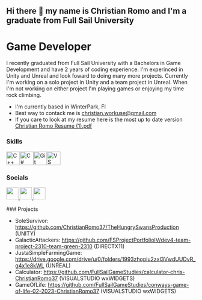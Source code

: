 ## Hi there 👋 my name is Christian Romo and I'm a graduate from Full Sail University
# Game Developer
I recently graduated from Full Sail University with a Bachelors in Game Development and have 2 years of coding experience. I'm experinced in Unity and Unreal and look foward to doing many more projects. Currently I'm working on a solo project in Unity and a team project in Unreal. When I'm not working on either project I'm playing games or enjoying my time rock climbing. 
- I'm currently based in WinterPark, Fl
- Best way to contack me is christian.workuse@gmail.com
- If you care to look at my resume here is the most up to date version [Christian Romo Resume (1).pdf](https://github.com/ChristianRomo37/ChristianRomo37/files/15029511/Christian.Romo.Resume.1.pdf)


 ### Skills 
<p align="left">
<a href="https://www.oracle.com/java/" target="_blank" rel="noreferrer"><img src="https://raw.githubusercontent.com/danielcranney/readme-generator/main/public/icons/skills/cplusplus-colored.svg" width="36" height="36" alt="C++" /></a><a href="https://docs.microsoft.com/en-us/dotnet/csharp/" target="_blank" rel="noreferrer"><img src="https://raw.githubusercontent.com/danielcranney/readme-generator/main/public/icons/skills/csharp-colored.svg" width="36" height="36" alt="C#" /></a><a href="https://git-scm.com/" target="_blank" rel="noreferrer"><img src="https://raw.githubusercontent.com/danielcranney/readme-generator/main/public/icons/skills/git-colored.svg" width="36" height="36" alt="Git" /></a><a href="https://code.visualstudio.com/" target="_blank" rel="noreferrer"><img src="https://raw.githubusercontent.com/danielcranney/readme-generator/main/public/icons/skills/visualstudiocode.svg" width="36" height="36" alt="VS Code" /></a>
                    </p>
                    
### Socials
                  
                  
<p align="left">
                      <a href="https://discord.com/users/wendigocrypt" target="_blank" rel="noreferrer">
                    <picture>
                    <source media="(prefers-color-scheme: dark)" srcset="https://raw.githubusercontent.com/danielcranney/readme-generator/main/public/icons/socials/discord-dark.svg" />
                    <source media="(prefers-color-scheme: light)" srcset="https://raw.githubusercontent.com/danielcranney/readme-generator/main/public/icons/socials/discord.svg" />
                    <img src="https://raw.githubusercontent.com/danielcranney/readme-generator/main/public/icons/socials/discord.svg" width="32" height="32" />
                    </picture>
                    </a>
                      <a href="https://www.github.com/christianromo37" target="_blank" rel="noreferrer">
                    <picture>
                    <source media="(prefers-color-scheme: dark)" srcset="https://raw.githubusercontent.com/danielcranney/readme-generator/main/public/icons/socials/github-dark.svg" />
                    <source media="(prefers-color-scheme: light)" srcset="https://raw.githubusercontent.com/danielcranney/readme-generator/main/public/icons/socials/github.svg" />
                    <img src="https://raw.githubusercontent.com/danielcranney/readme-generator/main/public/icons/socials/github.svg" width="32" height="32" />
                    </picture>
                    </a>
                      <a href="https://www.linkedin.com/in/christian-romo-853441247/" target="_blank" rel="noreferrer">
                    <picture>
                    <source media="(prefers-color-scheme: dark)" srcset="https://raw.githubusercontent.com/danielcranney/readme-generator/main/public/icons/socials/linkedin-dark.svg" />
                    <source media="(prefers-color-scheme: light)" srcset="https://raw.githubusercontent.com/danielcranney/readme-generator/main/public/icons/socials/linkedin.svg" />
                    <img src="https://raw.githubusercontent.com/danielcranney/readme-generator/main/public/icons/socials/linkedin.svg" width="32" height="32" />
                    </picture>
                    </a></p>
### Projects

- SoleSurvivor: https://github.com/ChristianRomo37/TheHungrySwansProduction (UNITY)
- GalacticAttackers: https://github.com/FSProjectPortfolioIV/dev4-team-project-2310-team-green-2310 (DIRECTX11)
- JustaSimpleFarmingGame: https://drive.google.com/drive/u/0/folders/1993zhopiu2zxl3VwdUUDvR_g4x1e8kWL (UNREAL)
- Calculator: https://github.com/FullSailGameStudies/calculator-chris-ChristianRomo37 (VISUALSTUDIO wxWIDGETS)
- GameOfLife: https://github.com/FullSailGameStudies/conways-game-of-life-02-2023-ChristianRomo37 (VISUALSTUDIO wxWIDGETS)
<!--
**ChristianRomo37/ChristianRomo37** is a ✨ _special_ ✨ repository because its `README.md` (this file) appears on your GitHub profile.

Here are some ideas to get you started:

- 🔭 I’m currently working on ...
- 🌱 I’m currently learning ...
- 👯 I’m looking to collaborate on ...
- 🤔 I’m looking for help with ...
- 💬 Ask me about ...
- 📫 How to reach me: ...
- 😄 Pronouns: ...
- ⚡ Fun fact: ...
-->
